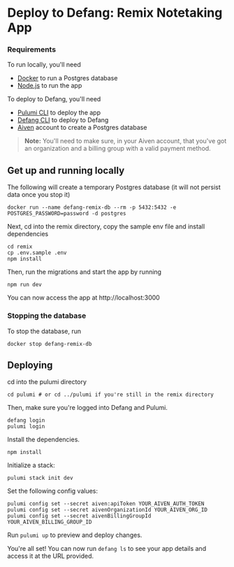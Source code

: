 # Deploy to Defang: Remix Notetaking App

### Requirements

To run locally, you'll need 
- [Docker](https://docs.docker.com/get-docker/) to run a Postgres database
- [Node.js](https://nodejs.org/en/download/) to run the app

To deploy to Defang, you'll need
- [Pulumi CLI](https://www.pulumi.com/docs/get-started/install/) to deploy the app
- [Defang CLI](https://github.com/defang-io/defang/releases/) to deploy to Defang
- [Aiven](https://console.aiven.io/signup) account to create a Postgres database

> **Note:** You'll need to make sure, in your Aiven account, that you've got an organization and a billing group with a valid payment method.


## Get up and running locally

The following will create a temporary Postgres database (it will not persist data once you stop it)

```
docker run --name defang-remix-db --rm -p 5432:5432 -e POSTGRES_PASSWORD=password -d postgres
```

Next, cd into the remix directory, copy the sample env file and install dependencies

```
cd remix
cp .env.sample .env
npm install
```

Then, run the migrations and start the app by running

```
npm run dev
```

You can now access the app at http://localhost:3000

### Stopping the database

To stop the database, run

```
docker stop defang-remix-db
```

## Deploying

cd into the pulumi directory

```
cd pulumi # or cd ../pulumi if you're still in the remix directory
```

Then, make sure you're logged into Defang and Pulumi.

```
defang login
pulumi login
```

Install the dependencies.

```
npm install
```

Initialize a stack:

```
pulumi stack init dev
```

Set the following config values:

```
pulumi config set --secret aiven:apiToken YOUR_AIVEN_AUTH_TOKEN
pulumi config set --secret aivenOrganizationId YOUR_AIVEN_ORG_ID
pulumi config set --secret aivenBillingGroupId YOUR_AIVEN_BILLING_GROUP_ID
```

Run `pulumi up` to preview and deploy changes.

You're all set! You can now run `defang ls` to see your app details and access it at the URL provided.

